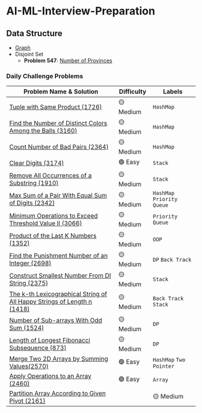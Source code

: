 # AI-ML-Interview-Preparation

## Data Structure

- [Graph](https://github.com/cys9689/AI-ML-Interview-Preparation/blob/main/Graph.ipynb)
- Disjoint Set  
  - **Problem 547**: [Number of Provinces](https://leetcode.com/problems/number-of-provinces/description/)

### Daily Challenge Problems  

| Problem Name & Solution | Difficulty | Labels |
|-------------------------|------------|--------|
| [Tuple with Same Product (1726)](https://github.com/cys9689/AI-ML-Interview-Preparation/blob/main/Daily%20Challenge/1726.py) | 🟡 Medium | `HashMap` |
| [Find the Number of Distinct Colors Among the Balls (3160)](https://github.com/cys9689/AI-ML-Interview-Preparation/blob/main/Daily%20Challenge/3160.py) | 🟡 Medium | `HashMap` |
| [Count Number of Bad Pairs (2364)](https://github.com/cys9689/AI-ML-Interview-Preparation/blob/main/Daily%20Challenge/2364.py) | 🟡 Medium | `HashMap` |
| [Clear Digits (3174)](https://github.com/cys9689/AI-ML-Interview-Preparation/blob/main/Daily%20Challenge/3174.py) | 🟢 Easy | `Stack` |
| [Remove All Occurrences of a Substring (1910)](https://github.com/cys9689/AI-ML-Interview-Preparation/blob/main/Daily%20Challenge/1910.py) | 🟡 Medium | `Stack` |
| [Max Sum of a Pair With Equal Sum of Digits (2342)](https://github.com/cys9689/AI-ML-Interview-Preparation/blob/main/Daily%20Challenge/2342.py) | 🟡 Medium | `HashMap` `Priority Queue` |
| [Minimum Operations to Exceed Threshold Value II (3066)](https://github.com/cys9689/AI-ML-Interview-Preparation/blob/main/Daily%20Challenge/3066.py) | 🟡 Medium | `Priority Queue` |
| [Product of the Last K Numbers (1352)](https://github.com/cys9689/AI-ML-Interview-Preparation/blob/main/Daily%20Challenge/1352.py) | 🟡 Medium | `OOP` |
| [Find the Punishment Number of an Integer (2698) ](https://github.com/cys9689/AI-ML-Interview-Preparation/blob/main/Daily%20Challenge/2698.py) | 🟡 Medium | `DP` `Back Track` |
| [Construct Smallest Number From DI String (2375)](https://github.com/cys9689/AI-ML-Interview-Preparation/blob/main/Daily%20Challenge/2375.py) | 🟡 Medium | `Stack` |
| [The k-th Lexicographical String of All Happy Strings of Length n (1418)](https://github.com/cys9689/AI-ML-Interview-Preparation/blob/main/Daily%20Challenge/1415.py) |🟡 Medium |`Back Track` `Stack`|
| [Number of Sub-arrays With Odd Sum (1524)](https://github.com/cys9689/AI-ML-Interview-Preparation/blob/main/Daily%20Challenge/1524.py)|🟡 Medium|`DP`|
| [Length of Longest Fibonacci Subsequence (873)](https://github.com/cys9689/AI-ML-Interview-Preparation/blob/main/Daily%20Challenge/873.py)|🟡 Medium|`DP`|
| [Merge Two 2D Arrays by Summing Values(2570)](https://github.com/cys9689/AI-ML-Interview-Preparation/blob/main/Daily%20Challenge/2570.py)|🟢 Easy |`HashMap`  `Two Pointer`|
| [Apply Operations to an Array (2460)](https://github.com/cys9689/AI-ML-Interview-Preparation/blob/main/Daily%20Challenge/2460.py)|🟢 Easy |`Array`|
| [ Partition Array According to Given Pivot (2161)](https://github.com/cys9689/AI-ML-Interview-Preparation/blob/main/Daily%20Challenge/2161.py)||🟡 Medium|`Priority Queue`|

